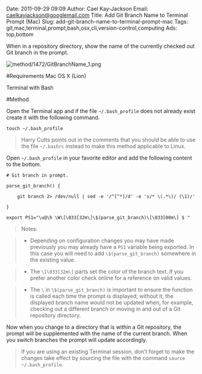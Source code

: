 Date: 2011-09-29 09:09
Author: Cael Kay-Jackson
Email: caelkayjackson@googlemail.com
Title: Add Git Branch Name to Terminal Prompt (Mac)
Slug: add-git-branch-name-to-terminal-prompt-mac
Tags: git,mac,terminal,prompt,bash,osx,cli,version-control,computing
Ads: top,bottom

When in a repository directory, show the name of the currently checked out Git branch in the prompt.




![method/1472/GitBranchName_1.png](/images/method/1472/GitBranchName_1.png)




#Requirements
Mac OS X (Lion)

Terminal with Bash



#Method

Open the Terminal app and if the file `~/.bash_profile` does not already exist create it with the following command.



`touch ~/.bash_profile`




>Harry Cutts points out in the comments that you should be able to use the file `~/.bashrc` instead to make this method applicable to Linux.

>


Open `~/.bash_profile` in your favorite editor and add the following content to the bottom.



    # Git branch in prompt.

    parse_git_branch() {

        git branch 2> /dev/null | sed -e '/^[^*]/d' -e 's/* \(.*\)/ (\1)/'

    }

    export PS1="\u@\h \W\[\033[32m\]\$(parse_git_branch)\[\033[00m\] $ "




>Notes:

>

>* Depending on configuration changes you may have made previously you may already have a `PS1` variable being exported. In this case you will need to add `\$(parse_git_branch)` somewhere in the existing value.

>* The `\[\033[32m\]` parts set the color of the branch text. If you prefer another color check online for a reference on valid values.

>* The `\` in `\$(parse_git_branch)` is important to ensure the function is called each time the prompt is displayed; without it, the displayed branch name would not be updated when, for example, checking out a different branch or moving in and out of a Git repository directory.

>


Now when you change to a directory that is within a Git repository, the prompt will be supplemented with the name of the current branch. When you switch branches the prompt will update accordingly.






>If you are using an existing Terminal session, don't forget to make the changes take effect by sourcing the file with the command `source ~/.bash_profile`.






